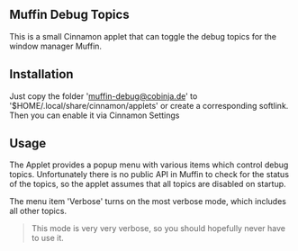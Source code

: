 Muffin Debug Topics
---------------
This is a small Cinnamon applet that can toggle the debug topics for the window manager Muffin.

Installation
---------------
Just copy the folder 'muffin-debug@cobinja.de' to '$HOME/.local/share/cinnamon/applets' or create a corresponding softlink. Then you can enable it via Cinnamon Settings

Usage
--------------
The Applet provides a popup menu with various items which control debug topics. Unfortunately there is no public API in Muffin to check for the status of the topics, so the applet assumes that all topics are disabled on startup.

The menu item 'Verbose' turns on the most verbose mode, which includes all other topics.
>This mode is very very verbose, so you should hopefully never have to use it.
